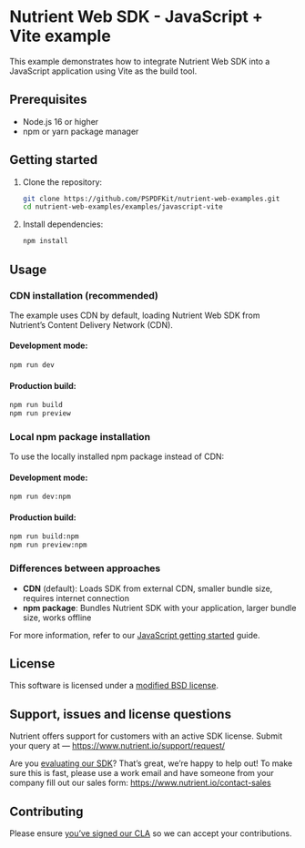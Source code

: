 # Nutrient Web SDK - JavaScript + Vite example

This example demonstrates how to integrate Nutrient Web SDK into a JavaScript application using Vite as the build tool.

## Prerequisites

- Node.js 16 or higher
- npm or yarn package manager

## Getting started

1. Clone the repository:
   ```bash
   git clone https://github.com/PSPDFKit/nutrient-web-examples.git
   cd nutrient-web-examples/examples/javascript-vite
   ```

2. Install dependencies:
   ```bash
   npm install
   ```

## Usage

### CDN installation (recommended)

The example uses CDN by default, loading Nutrient Web SDK from Nutrient’s Content Delivery Network (CDN).

#### Development mode:
```bash
npm run dev
```

#### Production build:
```bash
npm run build
npm run preview
```

### Local npm package installation

To use the locally installed npm package instead of CDN:

#### Development mode:
```bash
npm run dev:npm
```

#### Production build:
```bash
npm run build:npm
npm run preview:npm
```

### Differences between approaches

- **CDN** (default): Loads SDK from external CDN, smaller bundle size, requires internet connection
- **npm package**: Bundles Nutrient SDK with your application, larger bundle size, works offline

For more information, refer to our [JavaScript getting started](https://www.nutrient.io/sdk/web/getting-started/other-frameworks/javascript/) guide.

## License

This software is licensed under a [modified BSD license](LICENSE).

## Support, issues and license questions

Nutrient offers support for customers with an active SDK license. Submit your query at — https://www.nutrient.io/support/request/

Are you [evaluating our SDK](https://www.nutrient.io/sdk/try)? That’s great, we’re happy to help out! To make sure this is fast, please use a work email and have someone from your company fill out our sales form: https://www.nutrient.io/contact-sales

## Contributing

Please ensure [you’ve signed our CLA](https://www.nutrient.io/guides/web/miscellaneous/contributing/) so we can accept your contributions.
